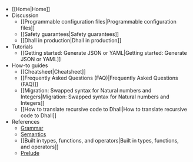 * [[Home|Home]]
* Discussion
    * [[Programmable configuration files|Programmable configuration files]]
    * [[Safety guarantees|Safety guarantees]]
    * [[Dhall in production|Dhall in production]]
* Tutorials
    * [[Getting started: Generate JSON or YAML|Getting started: Generate JSON or YAML]]
* How-to guides
    * [[Cheatsheet|Cheatsheet]]
    * [[Frequently Asked Questions (FAQ)|Frequently Asked Questions (FAQ)]]
    * [[Migration: Swapped syntax for Natural numbers and Integers|Migration: Swapped syntax for Natural numbers and Integers]]
    * [[How to translate recursive code to Dhall|How to translate recursive code to Dhall]]
* References
    * [Grammar](https://github.com/dhall-lang/dhall-lang/blob/master/standard/dhall.abnf)
    * [Semantics](https://github.com/dhall-lang/dhall-lang/blob/master/standard/semantics.md)
    * [[Built in types, functions, and operators|Built in types, functions, and operators]]
    * [Prelude](http://prelude.dhall-lang.org/)